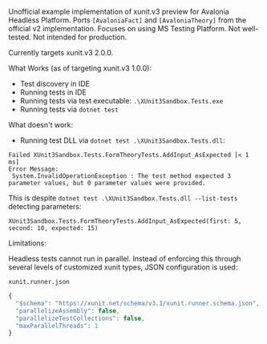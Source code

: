 Unofficial example implementation of xunit.v3 preview for Avalonia Headless Platform. Ports `[AvaloniaFact]` and `[AvaloniaTheory]` from the official v2 implementation. Focuses on using MS Testing Platform. Not well-tested. Not intended for production.

Currently targets xunit.v3 2.0.0.

What Works (as of targeting xunit.v3 1.0.0):

* Test discovery in IDE
* Running tests in IDE
* Running tests via test executable: `.\XUnit3Sandbox.Tests.exe`
* Running tests via `dotnet test`

What doesn't work:

* Running test DLL via `dotnet test .\XUnit3Sandbox.Tests.dll`:

```
Failed XUnit3Sandbox.Tests.FormTheoryTests.AddInput_AsExpected [< 1 ms]
Error Message:
 System.InvalidOperationException : The test method expected 3 parameter values, but 0 parameter values were provided.
```

This is despite `dotnet test .\XUnit3Sandbox.Tests.dll --list-tests` detecting parameters:

```
XUnit3Sandbox.Tests.FormTheoryTests.AddInput_AsExpected(first: 5, second: 10, expected: 15)
```

Limitations:

Headless tests cannot run in parallel. Instead of enforcing this through several levels of customized xunit types, JSON configuration is used:

`xunit.runner.json`
```js
{
  "$schema": "https://xunit.net/schema/v3.1/xunit.runner.schema.json",
  "parallelizeAssembly": false,
  "parallelizeTestCollections": false,
  "maxParallelThreads": 1
}
```
